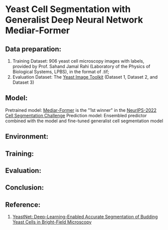 # Yeast Cell Segmentation with Generalist Deep Neural Network Mediar-Former 

## Data preparation:

1. Training Dataset:
   906 yeast cell microscopy images with labels, provided by Prof. Sahand Jamal Rahi (Laboratory of the Physics of Biological Systems, LPBS), in the format of .tif;
2. Evaluation Dataset:
   The [Yeast Image Toolkit](http://yeast-image-toolkit.biosim.eu/pmwiki.php) (Dataset 1, Dataset 2, and Dataset 3)

   
## Model: 

Pretrained model: [Mediar-Former](https://github.com/Lee-Gihun/MEDIAR) is the "1st winner" in the [NeurIPS-2022 Cell Segmentation Challenge](https://neurips22-cellseg.grand-challenge.org/)
Prediction model: Ensembled predictor combined with the model and fine-tuned generalist cell segmentation model

## Environment:

## Training:

## Evaluation:

## Conclusion:

## Reference:

1. [YeastNet: Deep-Learning-Enabled Accurate Segmentation of Budding Yeast Cells in Bright-Field Microscopy](https://www.mdpi.com/2076-3417/11/6/2692/htm)
